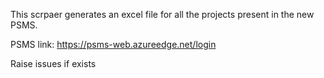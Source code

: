 This scrpaer generates an excel file for all the projects present in the new PSMS.

PSMS link: https://psms-web.azureedge.net/login

Raise issues if exists
